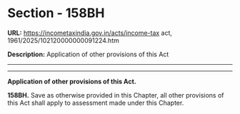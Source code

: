 # Section - 158BH

**URL:** https://incometaxindia.gov.in/acts/income-tax act, 1961/2025/102120000000091224.htm

**Description:** Application of other provisions of this Act

---

****

**Application of other provisions of this Act.**

**158BH.** Save as otherwise provided in this Chapter, all other provisions of this Act shall apply to assessment made under this Chapter.